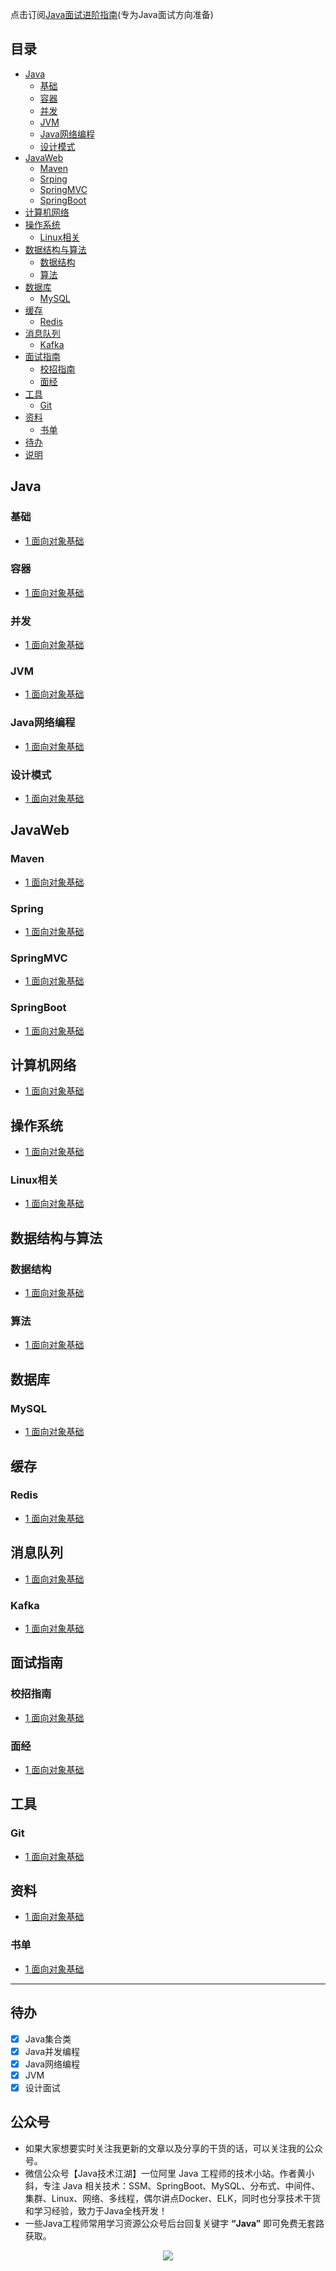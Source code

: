 点击订阅[Java面试进阶指南](https://xiaozhuanlan.com/java-coder)(专为Java面试方向准备)

## 目录

- [Java](#Java)
    - [基础](#基础)
    - [容器](#容器)
    - [并发](#并发)
    - [JVM](#jvm)
    - [Java网络编程](#Java网络编程)
    - [设计模式](#设计模式)
- [JavaWeb](#JavaWeb)
    - [Maven](#Maven)
    - [Srping](#Srping)
    - [SpringMVC](#SpringMVC)
    - [SpringBoot](#SpringBoot)
- [计算机网络](#计算机网络)
- [操作系统](#操作系统)
    - [Linux相关](#linux相关)
- [数据结构与算法](#数据结构与算法)
    - [数据结构](#数据结构)
    - [算法](#算法)
- [数据库](#数据库)
    - [MySQL](#mysql)
- [缓存](#缓存)
    - [Redis](#Redis)
- [消息队列](#消息队列)
    - [Kafka](#Kafka)
- [面试指南](#面试指南)
    - [校招指南](#校招指南)
    - [面经](#面经)
- [工具](#工具)
    - [Git](#git)
- [资料](#资料)
    - [书单](#书单)
- [待办](#待办)
- [说明](#说明)

## Java

### 基础

* [1 面向对象基础](docs/java/basic/1、面向对象基础.md)


### 容器
* [1 面向对象基础](java/basic/1面向对象基础.md)


### 并发
* [1 面向对象基础](java/basic/1面向对象基础.md)


### JVM
* [1 面向对象基础](java/basic/1面向对象基础.md)


### Java网络编程
* [1 面向对象基础](java/basic/1面向对象基础.md)

### 设计模式
* [1 面向对象基础](java/basic/1面向对象基础.md)

## JavaWeb

### Maven
* [1 面向对象基础](java/basic/1面向对象基础.md)

### Spring
* [1 面向对象基础](java/basic/1面向对象基础.md)

### SpringMVC
* [1 面向对象基础](java/basic/1面向对象基础.md)

### SpringBoot
* [1 面向对象基础](java/basic/1面向对象基础.md)

## 计算机网络
* [1 面向对象基础](java/basic/1面向对象基础.md)


## 操作系统
* [1 面向对象基础](java/basic/1面向对象基础.md)

### Linux相关
* [1 面向对象基础](java/basic/1面向对象基础.md)


## 数据结构与算法

### 数据结构
* [1 面向对象基础](java/basic/1面向对象基础.md)


### 算法
* [1 面向对象基础](java/basic/1面向对象基础.md)


## 数据库

### MySQL
* [1 面向对象基础](java/basic/1面向对象基础.md)



## 缓存

### Redis
* [1 面向对象基础](java/basic/1面向对象基础.md)

## 消息队列
* [1 面向对象基础](java/basic/1面向对象基础.md)

### Kafka
* [1 面向对象基础](java/basic/1面向对象基础.md)



## 面试指南

### 校招指南
* [1 面向对象基础](java/basic/1面向对象基础.md)

### 面经
* [1 面向对象基础](java/basic/1面向对象基础.md)

## 工具

### Git
* [1 面向对象基础](java/basic/1面向对象基础.md)

## 资料
* [1 面向对象基础](java/basic/1面向对象基础.md)


### 书单
* [1 面向对象基础](java/basic/1面向对象基础.md)

***

## 待办

- [x] Java集合类
- [x] Java并发编程
- [x] Java网络编程
- [x] JVM
- [x] 设计面试

## 公众号

- 如果大家想要实时关注我更新的文章以及分享的干货的话，可以关注我的公众号。
- 微信公众号【Java技术江湖】一位阿里 Java 工程师的技术小站。作者黄小斜，专注 Java 相关技术：SSM、SpringBoot、MySQL、分布式、中间件、集群、Linux、网络、多线程，偶尔讲点Docker、ELK，同时也分享技术干货和学习经验，致力于Java全栈开发！
- 一些Java工程师常用学习资源公众号后台回复关键字 **“Java”** 即可免费无套路获取。 

<p align="center">
<img src="https://img-blog.csdnimg.cn/20190805090108984.jpg" width=""/>
</p>
